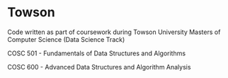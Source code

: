 # Towson
Code written as part of coursework during Towson University Masters of Computer Science (Data Science Track)

COSC 501 - Fundamentals of Data Structures and Algorithms

COSC 600 - Advanced Data Structures and Algorithm Analysis

